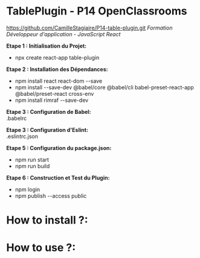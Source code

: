# TablePlugin - P14 OpenClassrooms  
https://github.com/CamilleStagiaire/P14-table-plugin.git
*Formation Développeur d'application - JavaScript React*  

**Etape 1 : Initialisation du Projet:**  
- npx create react-app table-plugin 

**Etape 2 : Installation des Dépendances:**  
- npm install react react-dom --save 
- npm install --save-dev @babel/core @babel/cli babel-preset-react-app @babel/preset-react cross-env 
- npm install rimraf --save-dev

**Etape 3 : Configuration de Babel:**  
.babelrc 

**Etape 3 : Configuration d'Eslint:**  
.eslintrc.json 

**Etape 5 : Configuration du package.json:**  
- npm run start
- npm run build  

**Etape 6 : Construction et Test du Plugin:**  
- npm login  
- npm publish --access public


# How to install ?:


# How to use ?:
